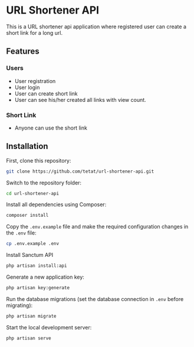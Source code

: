 # URL Shortener API

This is a URL shortener api application where registered user can create a short link for a long url.

## Features

### Users

-   User registration
-   User login
-   User can create short link
-   User can see his/her created all links with view count.

### Short Link

-   Anyone can use the short link

## Installation

First, clone this repository:

```bash
git clone https://github.com/tetat/url-shortener-api.git
```

Switch to the repository folder:

```bash
cd url-shortener-api
```

Install all dependencies using Composer:

```bash
composer install
```

Copy the `.env.example` file and make the required configuration changes in the `.env` file:

```bash
cp .env.example .env
```

Install Sanctum API

```bash
php artisan install:api
```

Generate a new application key:

```bash
php artisan key:generate
```

Run the database migrations (set the database connection in `.env` before migrating):

```bash
php artisan migrate
```

Start the local development server:

```bash
php artisan serve
```
